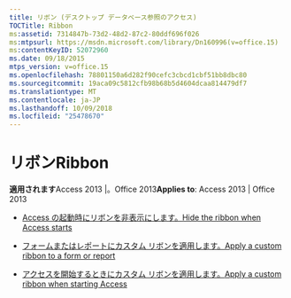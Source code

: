 ```yaml
---
title: リボン (デスクトップ データベース参照のアクセス)
TOCTitle: Ribbon
ms:assetid: 7314847b-73d2-48d2-87c2-80ddf696f026
ms:mtpsurl: https://msdn.microsoft.com/library/Dn160996(v=office.15)
ms:contentKeyID: 52072960
ms.date: 09/18/2015
mtps_version: v=office.15
ms.openlocfilehash: 78801150a6d282f90cefc3cbcd1cbf51bb8dbc80
ms.sourcegitcommit: 19aca09c5812cfb98b68b5d4604dcaa814479df7
ms.translationtype: MT
ms.contentlocale: ja-JP
ms.lasthandoff: 10/09/2018
ms.locfileid: "25478670"
---
```

# <a name="ribbon"></a><span data-ttu-id="d35f7-102">リボン</span><span class="sxs-lookup"><span data-stu-id="d35f7-102">Ribbon</span></span>

<span data-ttu-id="d35f7-103">**適用されます**Access 2013 |。Office 2013</span><span class="sxs-lookup"><span data-stu-id="d35f7-103">**Applies to**: Access 2013 | Office 2013</span></span>

- [<span data-ttu-id="d35f7-104">Access の起動時にリボンを非表示にします。</span><span class="sxs-lookup"><span data-stu-id="d35f7-104">Hide the ribbon when Access starts</span></span>](how-to-hide-the-ribbon-when-access-starts.md)

- [<span data-ttu-id="d35f7-105">フォームまたはレポートにカスタム リボンを適用します。</span><span class="sxs-lookup"><span data-stu-id="d35f7-105">Apply a custom ribbon to a form or report</span></span>](how-to-apply-a-custom-ribbon-to-a-form-or-report.md)

- [<span data-ttu-id="d35f7-106">アクセスを開始するときにカスタム リボンを適用します。</span><span class="sxs-lookup"><span data-stu-id="d35f7-106">Apply a custom ribbon when starting Access</span></span>](how-to-apply-a-custom-ribbon-when-starting-access.md)

